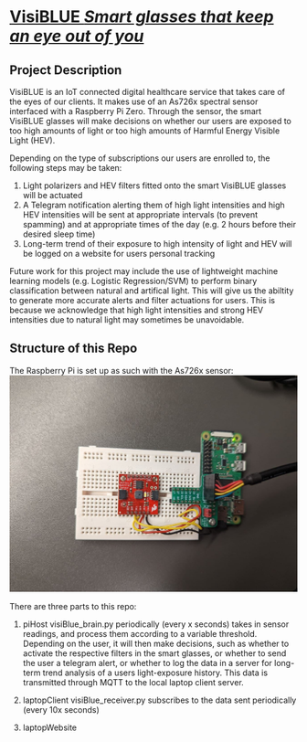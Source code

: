 # [VisiBLUE *Smart glasses that keep an eye out of you*](https://yeungken.wixsite.com/visiblue)

## Project Description
VisiBLUE is an IoT connected digital healthcare service that takes care of the eyes of our clients. It makes use of an As726x spectral sensor interfaced with a Raspberry Pi Zero. Through the sensor, the smart VisiBLUE glasses will make decisions on whether our users are exposed to too high amounts of light or too high amounts of Harmful Energy Visible Light (HEV). 


Depending on the type of subscriptions our users are enrolled to, the following steps may be taken: 
1. Light polarizers and HEV filters fitted onto the smart VisiBLUE glasses will be actuated
2. A Telegram notification alerting them of high light intensities and high HEV intensities will be sent at appropriate intervals (to prevent spamming) and at appropriate times of the day (e.g. 2 hours before their desired sleep time)
3. Long-term trend of their exposure to high intensity of light and HEV will be logged on a website for users personal tracking


Future work for this project may include the use of lightweight machine learning models (e.g. Logistic Regression/SVM) to perform binary classification between natural and artifical light. This will give us the abiltity to generate more accurate alerts and filter actuations for users. This is because we acknowledge that high light intensities and strong HEV intensities due to natural light may sometimes be unavoidable. 

## Structure of this Repo
The Raspberry Pi is set up as such with the As726x sensor: 
![image](./rapsberryPi_setup_diagram.jpg)

There are three parts to this repo: 
1. piHost 
visiBlue_brain.py periodically (every x seconds) takes in sensor readings, and process them according to a variable threshold. Depending on the user, it will then make decisions, such as whether to activate the respective filters in the smart glasses, or whether to send the user a telegram alert, or whether to log the data in a server for long-term trend analysis of a users light-exposure history. This data is transmitted through MQTT to the local laptop client server.

2. laptopClient 
visiBlue_receiver.py subscribes to the data sent periodically (every 10x seconds)

3. laptopWebsite




